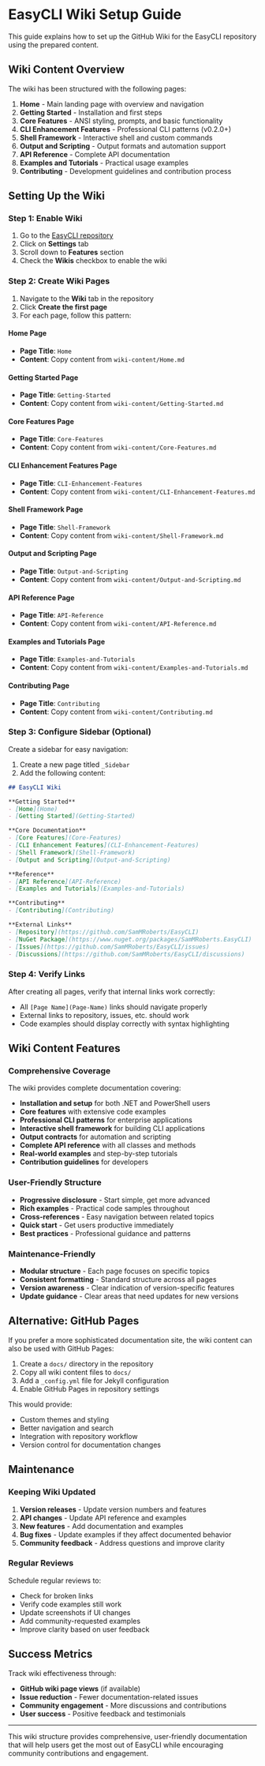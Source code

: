# EasyCLI Wiki Setup Guide

This guide explains how to set up the GitHub Wiki for the EasyCLI repository using the prepared content.

## Wiki Content Overview

The wiki has been structured with the following pages:

1. **Home** - Main landing page with overview and navigation
2. **Getting Started** - Installation and first steps
3. **Core Features** - ANSI styling, prompts, and basic functionality
4. **CLI Enhancement Features** - Professional CLI patterns (v0.2.0+)
5. **Shell Framework** - Interactive shell and custom commands
6. **Output and Scripting** - Output formats and automation support
7. **API Reference** - Complete API documentation
8. **Examples and Tutorials** - Practical usage examples
9. **Contributing** - Development guidelines and contribution process

## Setting Up the Wiki

### Step 1: Enable Wiki

1. Go to the [EasyCLI repository](https://github.com/SamMRoberts/EasyCLI)
2. Click on **Settings** tab
3. Scroll down to **Features** section
4. Check the **Wikis** checkbox to enable the wiki

### Step 2: Create Wiki Pages

1. Navigate to the **Wiki** tab in the repository
2. Click **Create the first page**
3. For each page, follow this pattern:

#### Home Page
- **Page Title**: `Home`
- **Content**: Copy content from `wiki-content/Home.md`

#### Getting Started Page
- **Page Title**: `Getting-Started`
- **Content**: Copy content from `wiki-content/Getting-Started.md`

#### Core Features Page
- **Page Title**: `Core-Features`
- **Content**: Copy content from `wiki-content/Core-Features.md`

#### CLI Enhancement Features Page
- **Page Title**: `CLI-Enhancement-Features`
- **Content**: Copy content from `wiki-content/CLI-Enhancement-Features.md`

#### Shell Framework Page
- **Page Title**: `Shell-Framework`
- **Content**: Copy content from `wiki-content/Shell-Framework.md`

#### Output and Scripting Page
- **Page Title**: `Output-and-Scripting`
- **Content**: Copy content from `wiki-content/Output-and-Scripting.md`

#### API Reference Page
- **Page Title**: `API-Reference`
- **Content**: Copy content from `wiki-content/API-Reference.md`

#### Examples and Tutorials Page
- **Page Title**: `Examples-and-Tutorials`
- **Content**: Copy content from `wiki-content/Examples-and-Tutorials.md`

#### Contributing Page
- **Page Title**: `Contributing`
- **Content**: Copy content from `wiki-content/Contributing.md`

### Step 3: Configure Sidebar (Optional)

Create a sidebar for easy navigation:

1. Create a new page titled `_Sidebar`
2. Add the following content:

```markdown
## EasyCLI Wiki

**Getting Started**
- [Home](Home)
- [Getting Started](Getting-Started)

**Core Documentation**
- [Core Features](Core-Features)
- [CLI Enhancement Features](CLI-Enhancement-Features)
- [Shell Framework](Shell-Framework)
- [Output and Scripting](Output-and-Scripting)

**Reference**
- [API Reference](API-Reference)
- [Examples and Tutorials](Examples-and-Tutorials)

**Contributing**
- [Contributing](Contributing)

**External Links**
- [Repository](https://github.com/SamMRoberts/EasyCLI)
- [NuGet Package](https://www.nuget.org/packages/SamMRoberts.EasyCLI)
- [Issues](https://github.com/SamMRoberts/EasyCLI/issues)
- [Discussions](https://github.com/SamMRoberts/EasyCLI/discussions)
```

### Step 4: Verify Links

After creating all pages, verify that internal links work correctly:

- All `[Page Name](Page-Name)` links should navigate properly
- External links to repository, issues, etc. should work
- Code examples should display correctly with syntax highlighting

## Wiki Content Features

### Comprehensive Coverage

The wiki provides complete documentation covering:

- **Installation and setup** for both .NET and PowerShell users
- **Core features** with extensive code examples
- **Professional CLI patterns** for enterprise applications
- **Interactive shell framework** for building CLI applications
- **Output contracts** for automation and scripting
- **Complete API reference** with all classes and methods
- **Real-world examples** and step-by-step tutorials
- **Contribution guidelines** for developers

### User-Friendly Structure

- **Progressive disclosure** - Start simple, get more advanced
- **Rich examples** - Practical code samples throughout
- **Cross-references** - Easy navigation between related topics
- **Quick start** - Get users productive immediately
- **Best practices** - Professional guidance and patterns

### Maintenance-Friendly

- **Modular structure** - Each page focuses on specific topics
- **Consistent formatting** - Standard structure across all pages
- **Version awareness** - Clear indication of version-specific features
- **Update guidance** - Clear areas that need updates for new versions

## Alternative: GitHub Pages

If you prefer a more sophisticated documentation site, the wiki content can also be used with GitHub Pages:

1. Create a `docs/` directory in the repository
2. Copy all wiki content files to `docs/`
3. Add a `_config.yml` file for Jekyll configuration
4. Enable GitHub Pages in repository settings

This would provide:
- Custom themes and styling
- Better navigation and search
- Integration with repository workflow
- Version control for documentation changes

## Maintenance

### Keeping Wiki Updated

1. **Version releases** - Update version numbers and features
2. **API changes** - Update API reference and examples
3. **New features** - Add documentation and examples
4. **Bug fixes** - Update examples if they affect documented behavior
5. **Community feedback** - Address questions and improve clarity

### Regular Reviews

Schedule regular reviews to:
- Check for broken links
- Verify code examples still work
- Update screenshots if UI changes
- Add community-requested examples
- Improve clarity based on user feedback

## Success Metrics

Track wiki effectiveness through:
- **GitHub wiki page views** (if available)
- **Issue reduction** - Fewer documentation-related issues
- **Community engagement** - More discussions and contributions
- **User success** - Positive feedback and testimonials

---

This wiki structure provides comprehensive, user-friendly documentation that will help users get the most out of EasyCLI while encouraging community contributions and engagement.
